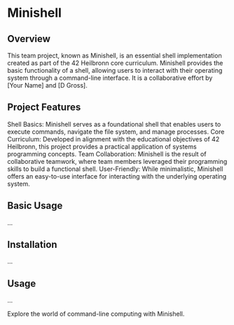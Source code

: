 # Minishell
## Overview
This team project, known as Minishell, is an essential shell implementation created as part of the 42 Heilbronn core curriculum. Minishell provides the basic functionality of a shell, allowing users to interact with their operating system through a command-line interface. It is a collaborative effort by [Your Name] and [D Gross].

## Project Features
Shell Basics: Minishell serves as a foundational shell that enables users to execute commands, navigate the file system, and manage processes.
Core Curriculum: Developed in alignment with the educational objectives of 42 Heilbronn, this project provides a practical application of systems programming concepts.
Team Collaboration: Minishell is the result of collaborative teamwork, where team members leveraged their programming skills to build a functional shell.
User-Friendly: While minimalistic, Minishell offers an easy-to-use interface for interacting with the underlying operating system.
## Basic Usage
...

## Installation
...

## Usage
...

Explore the world of command-line computing with Minishell.

